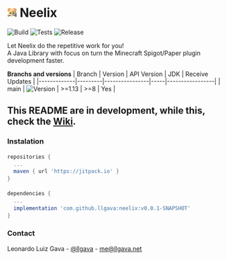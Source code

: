 
# <img width="22" height="22" src="https://raw.githubusercontent.com/llgava/neelix/main/.github/assets/neelix-icon.svg" title="Neelix Icon"> Neelix
![Build](https://github.com/llgava/neelix/workflows/Build/badge.svg) ![Tests](https://github.com/llgava/neelix/workflows/Tests/badge.svg) ![Release](https://img.shields.io/github/v/release/llgava/neelix?logo=github&logoColor=959da5&labelColor=353c43&color=0091c2&Current&label=Release)

Let Neelix do the repetitive work for you!<br />
A Java Library with focus on turn the Minecraft Spigot/Paper plugin development faster.

**Branchs and versions**
| Branch      | Version | API Version | JDK | Receive Updates |
|-------------|---------|----------------|-----|-----------------|
| main        | ![Version](https://img.shields.io/badge/snapshot-0.0.1-orange)         | >=1.13         | >=8 | Yes |

## This README are in development, while this, check the [Wiki](https://github.com/llgava/neelix/wiki).

### Instalation
```gradle
repositories {
  ...
  maven { url 'https://jitpack.io' }
}

dependencies {
  ...
  implementation 'com.github.llgava:neelix:v0.0.1-SNAPSHOT'
}
```

### Contact
Leonardo Luiz Gava - [@llgava](https://twitter.com/llgava "Leonardo Luiz Gava • Twitter") - <me@llgava.net>
